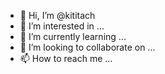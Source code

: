 - 👋 Hi, I’m @kititach
- 👀 I’m interested in ...
- 🌱 I’m currently learning ...
- 💞️ I’m looking to collaborate on ...
- 📫 How to reach me ...

<!---
kititach/kititach is a ✨ special ✨ repository because its `README.md` (this file) appears on your GitHub profile.
You can click the Preview link to take a look at your changes.
--->
